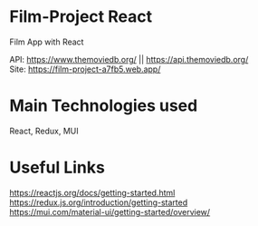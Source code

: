 # Film-Project React

Film App with React

API: https://www.themoviedb.org/ || https://api.themoviedb.org/<br/>
Site: https://film-project-a7fb5.web.app/

# Main Technologies used

React, Redux, MUI

# Useful Links

https://reactjs.org/docs/getting-started.html<br/>
https://redux.js.org/introduction/getting-started<br/>
https://mui.com/material-ui/getting-started/overview/
